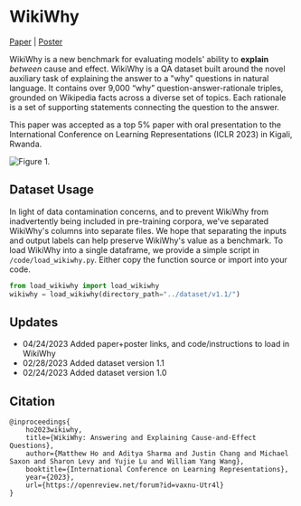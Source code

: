 # WikiWhy
[Paper](https://openreview.net/pdf?id=vaxnu-Utr4l) | [Poster](https://github.com/matt-seb-ho/WikiWhy/blob/main/wikiwhy_iclr23_poster.pdf)

WikiWhy is a new benchmark for evaluating models' ability to **explain** *between* cause and effect. 
WikiWhy is a QA dataset built around the novel auxiliary task of explaining the answer to a "why" questions in natural language. 
It contains over 9,000 “why” question-answer-rationale triples, grounded on Wikipedia facts across a diverse set of topics. Each rationale is a set of supporting statements connecting the question to the answer. 

This paper was accepted as a top 5% paper with oral presentation to the International Conference on Learning Representations (ICLR 2023) in Kigali, Rwanda.

![Figure 1.](https://github.com/matt-seb-ho/WikiWhy/blob/main/figures/poster_figure.png)

## Dataset Usage
In light of data contamination concerns, and to prevent WikiWhy from inadvertently being included in pre-training corpora, we've separated WikiWhy's columns into separate files. 
We hope that separating the inputs and output labels can help preserve WikiWhy's value as a benchmark.
To load WikiWhy into a single dataframe, we provide a simple script in `/code/load_wikiwhy.py`. 
Either copy the function source or import into your code.

```python
from load_wikiwhy import load_wikiwhy
wikiwhy = load_wikiwhy(directory_path="../dataset/v1.1/")
```

## Updates
- 04/24/2023 Added paper+poster links, and code/instructions to load in WikiWhy
- 02/28/2023 Added dataset version 1.1
- 02/24/2023 Added dataset version 1.0

## Citation
```
@inproceedings{
    ho2023wikiwhy,
    title={WikiWhy: Answering and Explaining Cause-and-Effect Questions},
    author={Matthew Ho and Aditya Sharma and Justin Chang and Michael Saxon and Sharon Levy and Yujie Lu and William Yang Wang},
    booktitle={International Conference on Learning Representations},
    year={2023},
    url={https://openreview.net/forum?id=vaxnu-Utr4l}
}
```

